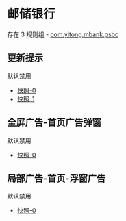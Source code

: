 # 邮储银行

存在 3 规则组 - [com.yitong.mbank.psbc](/src/apps/com.yitong.mbank.psbc.ts)

## 更新提示

默认禁用

- [快照-0](https://i.gkd.li/import/12685350)
- [快照-1](https://i.gkd.li/import/13695462)

## 全屏广告-首页广告弹窗

默认禁用

- [快照-0](https://i.gkd.li/import/12755516)

## 局部广告-首页-浮窗广告

默认禁用

- [快照-0](https://i.gkd.li/import/13797314)
